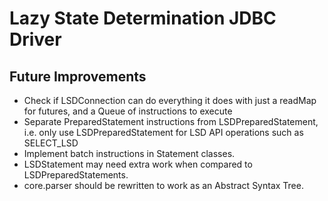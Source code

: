 # Lazy State Determination JDBC Driver

## Future Improvements
* Check if LSDConnection can do everything it does with just a readMap for futures, 
  and a Queue of instructions to execute
* Separate PreparedStatement instructions from LSDPreparedStatement, i.e. only use LSDPreparedStatement for LSD API 
  operations such as SELECT_LSD
* Implement batch instructions in Statement classes.
* LSDStatement may need extra work when compared to LSDPreparedStatements.
* core.parser should be rewritten to work as an Abstract Syntax Tree.